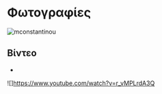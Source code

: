 # Φωτογραφίες
![mconstantinou](https://cloud.githubusercontent.com/assets/14877897/10559866/63743044-7502-11e5-8ded-c75c3722b209.jpg)

## Βίντεο
-
![]https://www.youtube.com/watch?v=r_vMPLrdA3Q
